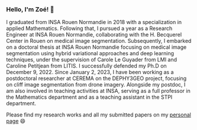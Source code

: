 ### Hello, I'm Zoé! 👋

I graduated from INSA Rouen Normandie in 2018 with a specialization in applied Mathematics. Following that, I pursued a year as a Research Engineer at INSA Rouen Normandie, collaborating with the H. Becquerel Center in Rouen on medical image segmentation. Subsequently, I embarked on a doctoral thesis at INSA Rouen Normandie focusing on medical image segmentation using hybrid variational approaches and deep learning techniques, under the supervision of Carole Le Guyader from LMI and Caroline Petitjean from LITIS. I successfully defended my Ph.D on December 9, 2022. Since January 2, 2023, I have been working as a postdoctoral researcher at CEREMA on the DEPHY3GEO project, focusing on cliff image segmentation from drone imagery. Alongside my postdoc, I am also involved in teaching activities at INSA, serving as a full professor in the Mathematics department and as a teaching assistant in the STPI department.

Please find my research works and all my submitted papers on my <a href="[http://lmi.insa-rouen.fr/91-zoelambert.html](https://zoe-lambert.fr)" target="_blank"> personal page</a> 😄



<!--
**zoelambert/zoelambert** is a ✨ _special_ ✨ repository because its `README.md` (this file) appears on your GitHub profile.

Here are some ideas to get you started:

- 🔭 I’m currently working on ...
- 🌱 I’m currently learning ...
- 👯 I’m looking to collaborate on ...
- 🤔 I’m looking for help with ...
- 💬 Ask me about ...
- 📫 How to reach me: ...
- 😄 Pronouns: ...
- ⚡ Fun fact: ...
-->
